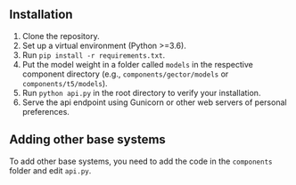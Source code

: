 ## Installation
1. Clone the repository.
2. Set up a virtual environment (Python >=3.6).
3. Run `pip install -r requirements.txt`.
4. Put the model weight in a folder called `models` in the respective component directory (e.g., `components/gector/models` or `components/t5/models`).
5. Run `python api.py` in the root directory to verify your installation.
6. Serve the api endpoint using Gunicorn or other web servers of personal preferences.

## Adding other base systems
To add other base systems, you need to add the code in the `components` folder and edit `api.py`. 
